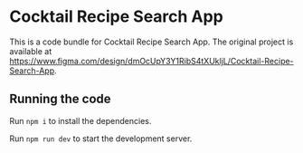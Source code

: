
  # Cocktail Recipe Search App

  This is a code bundle for Cocktail Recipe Search App. The original project is available at https://www.figma.com/design/dmOcUpY3Y1RibS4tXUkljL/Cocktail-Recipe-Search-App.

  ## Running the code

  Run `npm i` to install the dependencies.

  Run `npm run dev` to start the development server.
  